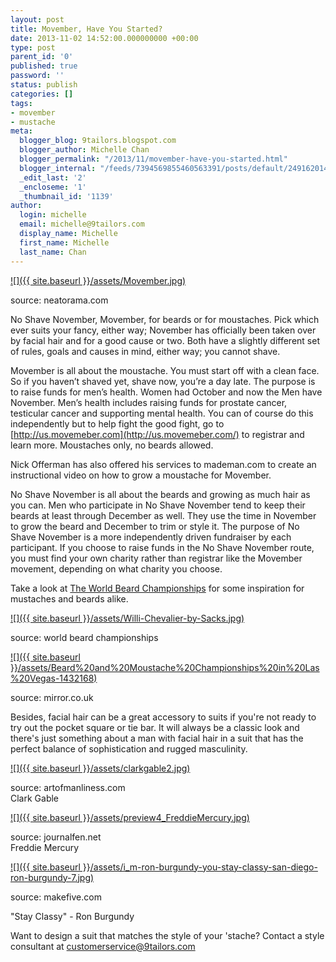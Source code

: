 ```yaml
---
layout: post
title: Movember, Have You Started?
date: 2013-11-02 14:52:00.000000000 +00:00
type: post
parent_id: '0'
published: true
password: ''
status: publish
categories: []
tags:
- movember
- mustache
meta:
  blogger_blog: 9tailors.blogspot.com
  blogger_author: Michelle Chan
  blogger_permalink: "/2013/11/movember-have-you-started.html"
  blogger_internal: "/feeds/7394569855460563391/posts/default/2491620140867787601"
  _edit_last: '2'
  _encloseme: '1'
  _thumbnail_id: '1139'
author:
  login: michelle
  email: michelle@9tailors.com
  display_name: Michelle
  first_name: Michelle
  last_name: Chan
---
```

[![]({{ site.baseurl }}/assets/Movember.jpg)](http://static.neatorama.com/imagesb/2012-11/14/Movember.jpg)

source: neatorama.com

No Shave November, Movember, for beards or for moustaches. Pick which ever suits your fancy, either way; November has officially been taken over by facial hair and for a good cause or two. Both have a slightly different set of rules, goals and causes in mind, either way; you cannot shave.

Movember is all about the moustache. You must start off with a clean face. So if you haven’t shaved yet, shave now, you’re a day late. The purpose is to raise funds for men’s health. Women had October and now the Men have November. Men’s health includes raising funds for prostate cancer, testicular cancer and supporting mental health. You can of course do this independently but to help fight the good fight, go to [http://us.movemeber.com](http://us.movemeber.com/) to registrar and learn more. Moustaches only, no beards allowed.

Nick Offerman has also offered his services to mademan.com to create an instructional video on how to grow a moustache for Movember.

No Shave November is all about the beards and growing as much hair as you can. Men who participate in No Shave November tend to keep their beards at least through December as well. They use the time in November to grow the beard and December to trim or style it. The purpose of No Shave November is a more independently driven fundraiser by each participant. If you choose to raise funds in the No Shave November route, you must find your own charity rather than registrar like the Movember movement, depending on what charity you choose.

Take a look at [The World Beard Championships](http://www.worldbeardchampionships.com/) for some inspiration for mustaches and beards alike.

[![]({{ site.baseurl }}/assets/Willi-Chevalier-by-Sacks.jpg)](http://www.worldbeardchampionships.com/wp-content/uploads/2013/01/Willi-Chevalier-by-Sacks.jpg)

source: world beard championships

[![]({{ site.baseurl }}/assets/Beard%20and%20Moustache%20Championships%20in%20Las%20Vegas-1432168)](http://i1.mirror.co.uk/incoming/article1432168.ece/ALTERNATES/s615/Beard%20and%20Moustache%20Championships%20in%20Las%20Vegas-1432168)

source: mirror.co.uk

Besides, facial hair can be a great accessory to suits if you're not ready to try out the pocket square or tie bar. It will always be a classic look and there's just something about a man with facial hair in a suit that has the perfect balance of sophistication and rugged masculinity.

[![]({{ site.baseurl }}/assets/clarkgable2.jpg)](http://content.artofmanliness.com/uploads/2009/09/clarkgable2.jpg)

source: artofmanliness.com  
Clark Gable

[![]({{ site.baseurl }}/assets/preview4_FreddieMercury.jpg)](http://i302.photobucket.com/albums/nn114/hot_daily/201007-suits/preview4_FreddieMercury.jpg)

source: journalfen.net  
Freddie Mercury

[![]({{ site.baseurl }}/assets/i_m-ron-burgundy-you-stay-classy-san-diego-ron-burgundy-7.jpg)](http://images1.makefive.com/images/entertainment/movies/best-quotes-from-anchorman-the-legend-of-ron-burgundy/i_m-ron-burgundy-you-stay-classy-san-diego-ron-burgundy-7.jpg)

source: makefive.com

"Stay Classy" - Ron Burgundy

Want to design a suit that matches the style of your 'stache? Contact a style consultant at customerservice@9tailors.com